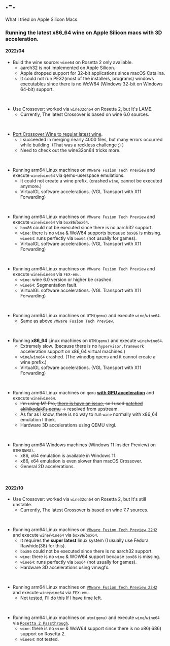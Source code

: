 # .-.
What I tried on Apple Silicon Macs.

### Running the latest x86_64 wine on Apple Silicon macs with 3D acceleration.

#### 2022/04

* Build the wine source: `wine64` on Rosetta 2 only available.
  - aarch32 is not implemented on Apple Silicon.
  - Apple dropped support for 32-bit applications since macOS Catalina.
  - It could not run PE32(most of the installers, programs) windows executables since there is no WoW64 (Windows 32-bit on Windows 64-bit) support.
<br>

* Use Crossover: worked via `wine32on64` on Rosetta 2, but It's LAME.
  - Currently, The latest Crossover is based on wine 6.0 sources.
<br>

* [Port Crossover Wine to regular latest wine](https://github.com/CalicoCheese/wine-cx-port).
  - I succeeded in merging nearly 4000 files, but many errors occurred while building. (That was a reckless challenge ;) )
  - Need to check out the wine32on64 tricks more.
<br>

* Running arm64 Linux machines on `VMware Fusion Tech Preview` and execute `wine`/`wine64` via qemu-userspace emulations.
  - It could not create a wine prefix. (crashed `wine`, cannot be executed anymore.)
  - VirtualGL software accelerations. (VGL Transport with X11 Forwarding)
<br>

* Running arm64 Linux machines on `VMware Fusion Tech Preview` and execute `wine`/`wine64` via `box86`/`box64`.
  - `box86` could not be executed since there is no aarch32 support.
  - `wine`: there is no `wine` & WoW64 supports because `box86` is missing.
  `wine64`: runs perfectly via `box64` (not usually for games).
  - VirtualGL software accelerations. (VGL Transport with X11 Forwarding)
<br>

* Running arm64 Linux machines on `VMware Fusion Tech Preview` and execute `wine`/`wine64` via `FEX-emu`.
  - `wine`: wine 6.0 version or higher be crashed.
  - `wine64`: Segmentation fault.
  - VirtualGL software accelerations. (VGL Transport with X11 Forwarding)
<br>

* Running arm64 Linux machines on `UTM(qemu)` and execute `wine`/`wine64`.
   - Same as above `VMware Fusion Tech Preview`.
<br>

* Running **x86_64** Linux machines on `UTM(qemu)` and execute `wine`/`wine64`.
   - Extremely slow. (because there is no `hypervisor.framework` acceleration support on x86_64 virtual machines.)
   - `wine`/`wine64` crashed. (The winedbg opens and it cannot create a wine prefix.)
   - VirtualGL software accelerations. (VGL Transport with X11 Forwarding)
<br>

* Running arm64 Linux machines on `qemu` [**with GPU acceleration**](https://gist.github.com/akihikodaki/87df4149e7ca87f18dc56807ec5a1bc5) and execute `wine`/`wine64`.
   - ~~I'm using M1 Pro, [there is have an issue](https://gist.github.com/akihikodaki/87df4149e7ca87f18dc56807ec5a1bc5?permalink_comment_id=4064827#gistcomment-4064827), so I used [patched akihikodaki's qemu](https://github.com/hurrhnn/qemu-hvf-patch/commit/bc0d5c2628c930caba57a7c191cac3e74ee49018)~~ -> resolved from upstream.
   - As far as I know, there is no way to run `wine` normally with x86_64 emulation I think.
   - Hardware 3D accelerations using QEMU virgl.
<br>

* Running arm64 Windows machines (Windows 11 Insider Preview) on `UTM(QEMU)`.
  - x86, x64 emulation is available in Windows 11.
  - x86, x64 emulation is even slower than macOS Crossover.
  - General 2D accelerations.
<br>

#### 2022/10

* Use Crossover: worked via `wine32on64` on Rosetta 2, but It's still unstable.
  - Currently, The latest Crossover is based on wine 7.7 sources.
<br>

* Running arm64 Linux machines on [`VMware Fusion Tech Preview 22H2`](https://blogs.vmware.com/teamfusion/2022/07/just-released-vmware-fusion-22h2-tech-preview.html) and execute `wine`/`wine64` via `box86`/`box64`.
  - It requires the **super latest** linux system (I usually use Fedora Rawhide(38) for this).
  - `box86` could not be executed since there is no aarch32 support.
  - `wine`: there is no `wine` & WOW64 support because `box86` is missing.
  - `wine64`: runs perfectly via `box64` (not usually for games).
  -  Hardware 3D accelerations using vmwgfx.
<br>

* Running arm64 Linux machines on [`VMware Fusion Tech Preview 22H2`](https://blogs.vmware.com/teamfusion/2022/07/just-released-vmware-fusion-22h2-tech-preview.html) and execute `wine`/`wine64` via `FEX-emu`.
  - Not tested, I'll do this If I have time left.
<br>

* Running arm64 Linux machines on `utm(qemu)` and execute `wine`/`wine64` via [`Rosetta 2 Passthrough`](https://developer.apple.com/documentation/virtualization/running_intel_binaries_in_linux_vms_with_rosetta).
  - `wine`: there is no `wine` & WoW64 support since there is no x86(i686) support on Rosetta 2.
  - `wine64`: not tested.
